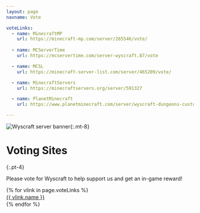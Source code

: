 ```yaml
---
layout: page
navname: Vote

voteLinks:
  - name: MinecraftMP
    url: https://minecraft-mp.com/server/265546/vote/
    
  - name: MCServerTime
    url: https://mcservertime.com/server-wyscraft.87/vote

  - name: MCSL
    url: https://minecraft-server-list.com/server/465209/vote/

  - name: MinecraftServers
    url: https://minecraftservers.org/server/591327

  - name: PlanetMinecraft
    url: https://www.planetminecraft.com/server/wyscraft-dungeons-custom-items-mobs-economy-survival/vote/

---
```


![Wyscraft server banner](/media/banner.png){:.mt-8}

# Voting Sites
{:.pt-4}

Please vote for Wyscraft to help support us and get an in-game reward!

<div id="voteLinks" class="flex flex-wrap items-start content-start pt-4 pb-8">
{% for vlink in page.voteLinks %}
<div class="w-full sm:w-auto mb-2 mr-1">
<a href="{{ vlink.url }}" target="_blank" rel="noopener">
<div class="button w-full sm:w-auto text-center sm:text-left" style="line-height:1.5"><span>{{ vlink.name }}</span></div>
</a>
</div>
{% endfor %}
</div>
